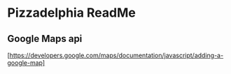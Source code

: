 # Pizzadelphia ReadMe

## Google Maps api
[https://developers.google.com/maps/documentation/javascript/adding-a-google-map]
